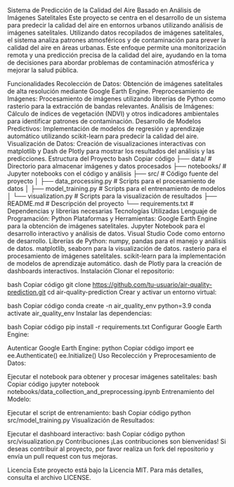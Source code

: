 Sistema de Predicción de la Calidad del Aire Basado en Análisis de Imágenes Satelitales
Este proyecto se centra en el desarrollo de un sistema para predecir la calidad del aire en entornos urbanos utilizando análisis de imágenes satelitales. Utilizando datos recopilados de imágenes satelitales, el sistema analiza patrones atmosféricos y de contaminación para prever la calidad del aire en áreas urbanas. Este enfoque permite una monitorización remota y una predicción precisa de la calidad del aire, ayudando en la toma de decisiones para abordar problemas de contaminación atmosférica y mejorar la salud pública.

Funcionalidades
Recolección de Datos: Obtención de imágenes satelitales de alta resolución mediante Google Earth Engine.
Preprocesamiento de Imágenes: Procesamiento de imágenes utilizando librerías de Python como rasterio para la extracción de bandas relevantes.
Análisis de Imágenes: Cálculo de índices de vegetación (NDVI) y otros indicadores ambientales para identificar patrones de contaminación.
Desarrollo de Modelos Predictivos: Implementación de modelos de regresión y aprendizaje automático utilizando scikit-learn para predecir la calidad del aire.
Visualización de Datos: Creación de visualizaciones interactivas con matplotlib y Dash de Plotly para mostrar los resultados del análisis y las predicciones.
Estructura del Proyecto
bash
Copiar código
├── data/                   # Directorio para almacenar imágenes y datos procesados
├── notebooks/              # Jupyter notebooks con el código y análisis
├── src/                    # Código fuente del proyecto
│   ├── data_processing.py  # Scripts para el procesamiento de datos
│   ├── model_training.py   # Scripts para el entrenamiento de modelos
│   └── visualization.py    # Scripts para la visualización de resultados
├── README.md               # Descripción del proyecto
└── requirements.txt        # Dependencias y librerías necesarias
Tecnologías Utilizadas
Lenguaje de Programación: Python
Plataformas y Herramientas:
Google Earth Engine para la obtención de imágenes satelitales.
Jupyter Notebook para el desarrollo interactivo y análisis de datos.
Visual Studio Code como entorno de desarrollo.
Librerías de Python:
numpy, pandas para el manejo y análisis de datos.
matplotlib, seaborn para la visualización de datos.
rasterio para el procesamiento de imágenes satelitales.
scikit-learn para la implementación de modelos de aprendizaje automático.
dash de Plotly para la creación de dashboards interactivos.
Instalación
Clonar el repositorio:

bash
Copiar código
git clone https://github.com/tu-usuario/air-quality-prediction.git
cd air-quality-prediction
Crear y activar un entorno virtual:

bash
Copiar código
conda create -n air_quality_env python=3.9
conda activate air_quality_env
Instalar las dependencias:

bash
Copiar código
pip install -r requirements.txt
Configurar Google Earth Engine:

Autenticar Google Earth Engine:
python
Copiar código
import ee
ee.Authenticate()
ee.Initialize()
Uso
Recolección y Preprocesamiento de Datos:

Ejecutar el notebook para obtener y procesar imágenes satelitales:
bash
Copiar código
jupyter notebook notebooks/data_collection_and_preprocessing.ipynb
Entrenamiento del Modelo:

Ejecutar el script de entrenamiento:
bash
Copiar código
python src/model_training.py
Visualización de Resultados:

Ejecutar el dashboard interactivo:
bash
Copiar código
python src/visualization.py
Contribuciones
¡Las contribuciones son bienvenidas! Si deseas contribuir al proyecto, por favor realiza un fork del repositorio y envía un pull request con tus mejoras.

Licencia
Este proyecto está bajo la Licencia MIT. Para más detalles, consulta el archivo LICENSE.
